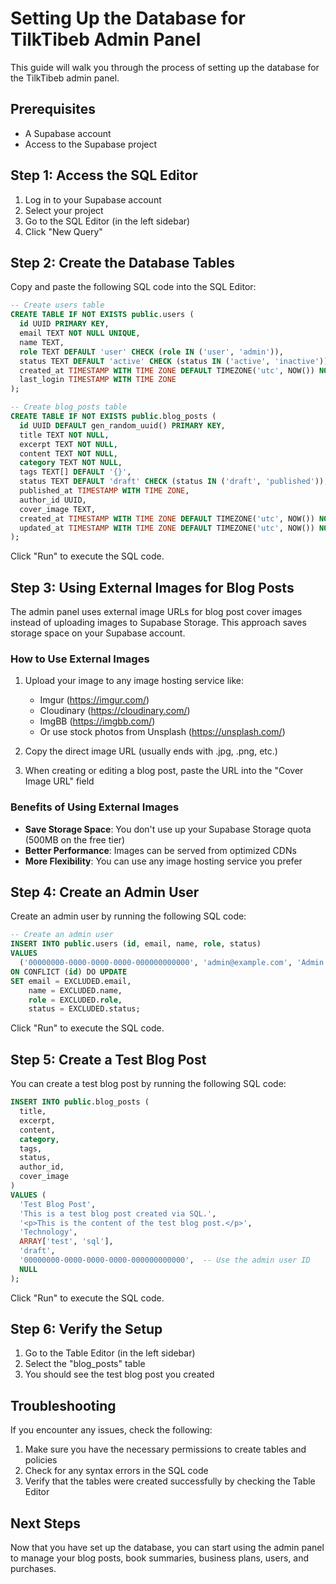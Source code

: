 # Setting Up the Database for TilkTibeb Admin Panel

This guide will walk you through the process of setting up the database for the TilkTibeb admin panel.

## Prerequisites

- A Supabase account
- Access to the Supabase project

## Step 1: Access the SQL Editor

1. Log in to your Supabase account
2. Select your project
3. Go to the SQL Editor (in the left sidebar)
4. Click "New Query"

## Step 2: Create the Database Tables

Copy and paste the following SQL code into the SQL Editor:

```sql
-- Create users table
CREATE TABLE IF NOT EXISTS public.users (
  id UUID PRIMARY KEY,
  email TEXT NOT NULL UNIQUE,
  name TEXT,
  role TEXT DEFAULT 'user' CHECK (role IN ('user', 'admin')),
  status TEXT DEFAULT 'active' CHECK (status IN ('active', 'inactive')),
  created_at TIMESTAMP WITH TIME ZONE DEFAULT TIMEZONE('utc', NOW()) NOT NULL,
  last_login TIMESTAMP WITH TIME ZONE
);

-- Create blog_posts table
CREATE TABLE IF NOT EXISTS public.blog_posts (
  id UUID DEFAULT gen_random_uuid() PRIMARY KEY,
  title TEXT NOT NULL,
  excerpt TEXT NOT NULL,
  content TEXT NOT NULL,
  category TEXT NOT NULL,
  tags TEXT[] DEFAULT '{}',
  status TEXT DEFAULT 'draft' CHECK (status IN ('draft', 'published')),
  published_at TIMESTAMP WITH TIME ZONE,
  author_id UUID,
  cover_image TEXT,
  created_at TIMESTAMP WITH TIME ZONE DEFAULT TIMEZONE('utc', NOW()) NOT NULL,
  updated_at TIMESTAMP WITH TIME ZONE DEFAULT TIMEZONE('utc', NOW()) NOT NULL
);
```

Click "Run" to execute the SQL code.

## Step 3: Using External Images for Blog Posts

The admin panel uses external image URLs for blog post cover images instead of uploading images to Supabase Storage. This approach saves storage space on your Supabase account.

### How to Use External Images

1. Upload your image to any image hosting service like:
   - Imgur (https://imgur.com/)
   - Cloudinary (https://cloudinary.com/)
   - ImgBB (https://imgbb.com/)
   - Or use stock photos from Unsplash (https://unsplash.com/)

2. Copy the direct image URL (usually ends with .jpg, .png, etc.)

3. When creating or editing a blog post, paste the URL into the "Cover Image URL" field

### Benefits of Using External Images

- **Save Storage Space**: You don't use up your Supabase Storage quota (500MB on the free tier)
- **Better Performance**: Images can be served from optimized CDNs
- **More Flexibility**: You can use any image hosting service you prefer

## Step 4: Create an Admin User

Create an admin user by running the following SQL code:

```sql
-- Create an admin user
INSERT INTO public.users (id, email, name, role, status)
VALUES
  ('00000000-0000-0000-0000-000000000000', 'admin@example.com', 'Admin User', 'admin', 'active')
ON CONFLICT (id) DO UPDATE
SET email = EXCLUDED.email,
    name = EXCLUDED.name,
    role = EXCLUDED.role,
    status = EXCLUDED.status;
```

Click "Run" to execute the SQL code.

## Step 5: Create a Test Blog Post

You can create a test blog post by running the following SQL code:

```sql
INSERT INTO public.blog_posts (
  title,
  excerpt,
  content,
  category,
  tags,
  status,
  author_id,
  cover_image
)
VALUES (
  'Test Blog Post',
  'This is a test blog post created via SQL.',
  '<p>This is the content of the test blog post.</p>',
  'Technology',
  ARRAY['test', 'sql'],
  'draft',
  '00000000-0000-0000-0000-000000000000',  -- Use the admin user ID
  NULL
);
```

Click "Run" to execute the SQL code.

## Step 6: Verify the Setup

1. Go to the Table Editor (in the left sidebar)
2. Select the "blog_posts" table
3. You should see the test blog post you created

## Troubleshooting

If you encounter any issues, check the following:

1. Make sure you have the necessary permissions to create tables and policies
2. Check for any syntax errors in the SQL code
3. Verify that the tables were created successfully by checking the Table Editor

## Next Steps

Now that you have set up the database, you can start using the admin panel to manage your blog posts, book summaries, business plans, users, and purchases.
